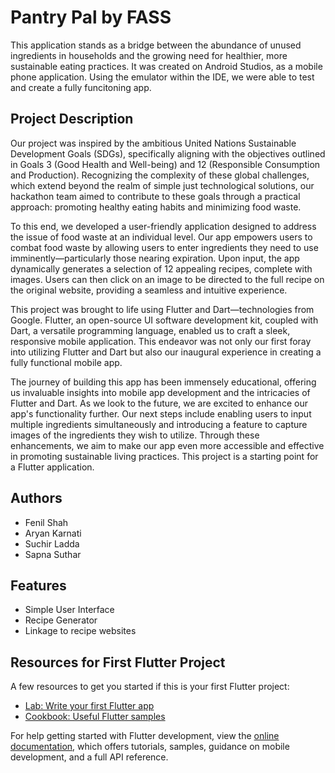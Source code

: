 # Pantry Pal by FASS

This application stands as a bridge between the abundance of unused ingredients in households and the growing need for healthier, more sustainable eating practices. It was created on Android Studios, as a mobile phone application. Using the emulator within the IDE, we were able to test and create a fully funcitoning app.

## Project Description

Our project was inspired by the ambitious United Nations Sustainable Development Goals (SDGs), specifically aligning with the objectives outlined in Goals 3 (Good Health and Well-being) and 12 (Responsible Consumption and Production). Recognizing the complexity of these global challenges, which extend beyond the realm of simple just technological solutions, our hackathon team aimed to contribute to these goals through a practical approach: promoting healthy eating habits and minimizing food waste.

To this end, we developed a user-friendly application designed to address the issue of food waste at an individual level. Our app empowers users to combat food waste by allowing users to enter ingredients they need to use imminently—particularly those nearing expiration. Upon input, the app dynamically generates a selection of 12 appealing recipes, complete with images. Users can then click on an image to be directed to the full recipe on the original website, providing a seamless and intuitive experience.

This project was brought to life using Flutter and Dart—technologies from Google. Flutter, an open-source UI software development kit, coupled with Dart, a versatile programming language, enabled us to craft a sleek, responsive mobile application. This endeavor was not only our first foray into utilizing Flutter and Dart but also our inaugural experience in creating a fully functional mobile app.

The journey of building this app has been immensely educational, offering us invaluable insights into mobile app development and the intricacies of Flutter and Dart. As we look to the future, we are excited to enhance our app's functionality further. Our next steps include enabling users to input multiple ingredients simultaneously and introducing a feature to capture images of the ingredients they wish to utilize. Through these enhancements, we aim to make our app even more accessible and effective in promoting sustainable living practices.
This project is a starting point for a Flutter application.

## Authors
- Fenil Shah
- Aryan Karnati
- Suchir Ladda
- Sapna Suthar

## Features
- Simple User Interface
- Recipe Generator
- Linkage to recipe websites

## Resources for First Flutter Project
A few resources to get you started if this is your first Flutter project:

- [Lab: Write your first Flutter app](https://docs.flutter.dev/get-started/codelab)
- [Cookbook: Useful Flutter samples](https://docs.flutter.dev/cookbook)

For help getting started with Flutter development, view the
[online documentation](https://docs.flutter.dev/), which offers tutorials,
samples, guidance on mobile development, and a full API reference.
